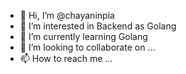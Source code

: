- 👋 Hi, I’m @chayaninpia
- 👀 I’m interested in Backend as Golang
- 🌱 I’m currently learning Golang
- 💞️ I’m looking to collaborate on ...
- 📫 How to reach me ...

<!---
chayaninpia/chayaninpia is a ✨ special ✨ repository because its `README.md` (this file) appears on your GitHub profile.
You can click the Preview link to take a look at your changes.
--->
